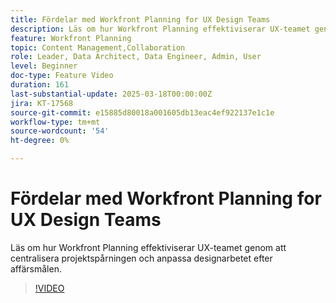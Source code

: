 ```yaml
---
title: Fördelar med Workfront Planning for UX Design Teams
description: Läs om hur Workfront Planning effektiviserar UX-teamet genom att centralisera projektspårningen och anpassa designarbetet efter affärsmålen.
feature: Workfront Planning
topic: Content Management,Collaboration
role: Leader, Data Architect, Data Engineer, Admin, User
level: Beginner
doc-type: Feature Video
duration: 161
last-substantial-update: 2025-03-18T00:00:00Z
jira: KT-17568
source-git-commit: e15885d80018a001605db13eac4ef922137e1c1e
workflow-type: tm+mt
source-wordcount: '54'
ht-degree: 0%

---
```



# Fördelar med Workfront Planning for UX Design Teams

Läs om hur Workfront Planning effektiviserar UX-teamet genom att centralisera projektspårningen och anpassa designarbetet efter affärsmålen.

>[!VIDEO](https://video.tv.adobe.com/v/3452184/?learn=on&enablevpops&captions=swe)

